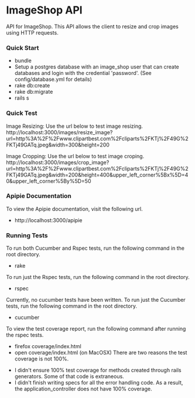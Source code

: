 ImageShop API
=============

API for ImageShop. This API allows the client to resize and crop images using HTTP requests.

### Quick Start
- bundle
- Setup a postgres database with an image_shop user that can create databases and login with the credential 'password'.
(See config/database.yml for details)
- rake db:create
- rake db:migrate
- rails s

### Quick Test
Image Resizing: Use the url below to test image resizing.
http://localhost:3000/images/resize_image?url=http%3A%2F%2Fwww.clipartbest.com%2Fcliparts%2FKTj%2F49G%2FKTj49GATq.jpeg&width=300&height=200

Image Cropping: Use the url below to test image croping.
http://localhost:3000/images/crop_image?url=http%3A%2F%2Fwww.clipartbest.com%2Fcliparts%2FKTj%2F49G%2FKTj49GATq.jpeg&width=200&height=400&upper_left_corner%5Bx%5D=40&upper_left_corner%5By%5D=50

### Apipie Documentation
To view the Apipie documentation, visit the following url.
- http://localhost:3000/apipie

### Running Tests
To run both Cucumber and Rspec tests, run the following command in the root directory.
- rake

To run just the Rspec tests, run the following command in the root directory.
- rspec

Currently, no cucumber tests have been written.
To run just the Cucumber tests, run the following command in the root directory.
- cucumber

To view the test coverage report, run the following command after running the rspec tests.
- firefox coverage/index.html
- open coverage/index.html (on MacOSX)
There are two reasons the test coverage is not 100%.
* I didn't ensure 100% test coverage for methods created through rails generators. Some of that code is extraneous.
* I didn't finish writing specs for all the error handling code. As a result, the application_controller does not have 100% coverage.
